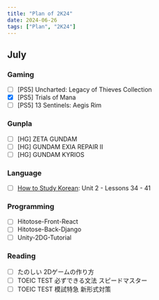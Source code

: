 ```yaml
---
title: "Plan of 2K24"
date: 2024-06-26
tags: ["Plan", "2K24"]
---
```


## July

### Gaming

- [ ] [PS5] Uncharted: Legacy of Thieves Collection
- [x] [PS5] Trials of Mana
- [ ] [PS5] 13 Sentinels: Aegis Rim

### Gunpla

- [ ] [HG] ZETA GUNDAM
- [ ] [HG] GUNDAM EXIA REPAIR II
- [ ] [HG] GUNDAM KYRIOS

### Language

- [ ] [How to Study Korean](https://www.howtostudykorean.com/unit-2-lower-intermediate-korean-grammar/unit-2-lessons-34-41/): Unit 2 - Lessons 34 - 41

### Programming

- [ ] Hitotose-Front-React
- [ ] Hitotose-Back-Django
- [ ] Unity-2DG-Tutorial

### Reading

- [ ] たのしい 2Dゲームの作り方
- [ ] TOEIC TEST 必ずできる文法 スピードマスター
- [ ] TOEIC TEST 模試特急 新形式対策
